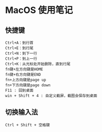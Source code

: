 # MacOS 使用笔记

## 快捷键
```
Ctrl+A：到行首
Ctrl+E：到行尾
Ctrl+N：到下一行
Ctrl+P：到上一行
Ctrl+K：从光标处开始删除，直到行尾
fn键+左方向键是HOME
fn键+右方向键是END
fn+上方向键是page up
fn+下方向键是page down
F11 : 回到桌面
win + Shift + 4 : 自定义截屏，截图会保存到桌面
```

## 切换输入法
```
Ctrl + Shift + 空格键
```
